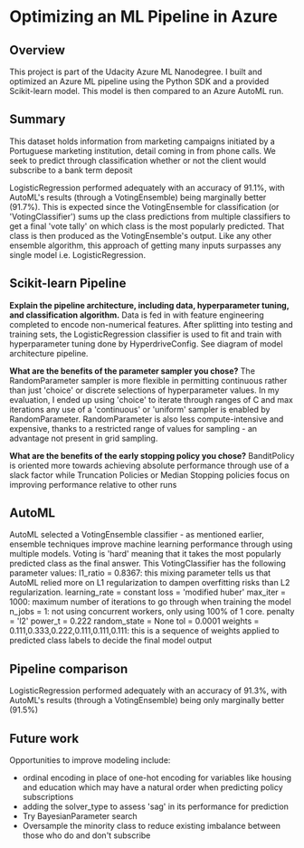 # Optimizing an ML Pipeline in Azure

## Overview
This project is part of the Udacity Azure ML Nanodegree. I built and optimized an Azure ML pipeline using the Python SDK and a provided Scikit-learn model.
This model is then compared to an Azure AutoML run.

## Summary
This dataset holds information from marketing campaigns initiated by a Portuguese marketing institution, detail coming in from phone calls. We seek to predict through classification whether or not the client would subscribe to a bank term deposit

LogisticRegression performed adequately with an accuracy of 91.1%, with AutoML's results (through a VotingEnsemble) being marginally better (91.7%). This is expected since the VotingEnsemble for classification (or 'VotingClassifier') sums up the class predictions from multiple classifiers to get a final 'vote tally' on which class is the most popularly predicted. That class is then produced as the VotingEnsemble's output. Like any other ensemble algorithm, this approach of getting many inputs surpasses any single model i.e. LogisticRegression.

## Scikit-learn Pipeline
**Explain the pipeline architecture, including data, hyperparameter tuning, and classification algorithm.**
Data is fed in with feature engineering completed to encode non-numerical features. After splitting into testing and training sets, the LogisticRegression classifier is used to fit and train with hyperparameter tuning done by HyperdriveConfig.
See diagram of model architecture pipeline.

**What are the benefits of the parameter sampler you chose?**
The RandomParameter sampler is more flexible in permitting continuous rather than just 'choice' or discrete selections of hyperparameter values. In my evaluation, I ended up using 'choice' to iterate through ranges of C and max iterations any use of a 'continuous' or 'uniform' sampler is enabled by RandomParameter. RandomParameter is also less compute-intensive and expensive, thanks to a restricted range of values for sampling - an advantage not present in grid sampling.

**What are the benefits of the early stopping policy you chose?**
BanditPolicy is oriented more towards achieving absolute performance through use of a slack factor while Truncation Policies or Median Stopping policies focus on improving performance relative to other runs 

## AutoML
AutoML selected a VotingEnsemble classifier - as mentioned earlier, ensemble techniques improve machine learning performance through using multiple models. Voting is 'hard' meaning that it takes the most popularly predicted class as the final answer. This VotingClassifier has the following parameter values:
	l1_ratio = 0.8367: this mixing parameter tells us that AutoML relied more on L1 regularization to dampen overfitting risks than L2 regularization.
	learning_rate = constant
	loss = 'modified huber'
	max_iter = 1000: maximum number of iterations to go through when training the model
	n_jobs = 1: not using concurrent workers, only using 100% of 1 core.
	penalty = 'l2'
	power_t = 0.222
	random_state = None
	tol = 0.0001
	weights = 0.111,0.333,0.222,0.111,0.111,0.111: this is a sequence of weights applied to predicted class labels to decide the final model output

## Pipeline comparison
LogisticRegression performed adequately with an accuracy of 91.3%, with AutoML's results (through a VotingEnsemble) being only marginally better (91.5%)

## Future work
Opportunities to improve modeling include: 
- ordinal encoding in place of one-hot encoding for variables like housing and education which may have a natural order when predicting policy subscriptions
- adding the solver_type to assess 'sag' in its performance for prediction
- Try BayesianParameter search
- Oversample the minority class to reduce existing imbalance between those who do and don't subscribe
